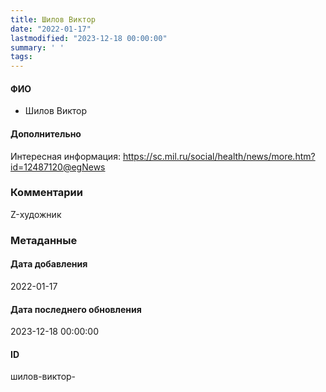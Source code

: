 ```yaml
---
title: Шилов Виктор
date: "2022-01-17"
lastmodified: "2023-12-18 00:00:00"
summary: ' '
tags: 
---
```

<!--# pp1-->
<!--## Фигурант-->
<!--### Личные данные-->
#### ФИО
- Шилов Виктор
#### Дополнительно
Интересная информация:
https://sc.mil.ru/social/health/news/more.htm?id=12487120@egNews
### Комментарии
Z-художник
### Метаданные
#### Дата добавления
2022-01-17
#### Дата последнего обновления
2023-12-18 00:00:00
#### ID
шилов-виктор-
<!--## END;-->
